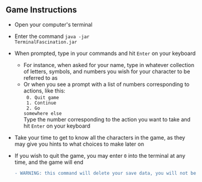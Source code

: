 ## Game Instructions

* Open your computer's terminal

* Enter the command <code>java -jar TerminalFascination.jar</code>

* When prompted, type in your commands and hit <code>Enter</code> on your keyboard
    - For instance, when asked for your name, type in whatever collection of letters, symbols, and numbers you wish for your character to be referred to as
    - Or when you see a prompt with a list of numbers corresponding to actions, like this:<br>
        <code>
        0\. Quit game<br>
        1\. Continue<br>
        2\. Go somewhere else
        </code><br>
    Type the number corresponding to the action you want to take and hit <code>Enter</code> on your keyboard

* Take your time to get to know all the characters in the game, as they may give you hints to what choices to make later on

* If you wish to quit the game, you may enter <code>0</code> into the terminal at any time, and the game will end
    ```diff
    - WARNING: this command will delete your save data, you will not be able to come back to where you left off
    ```



